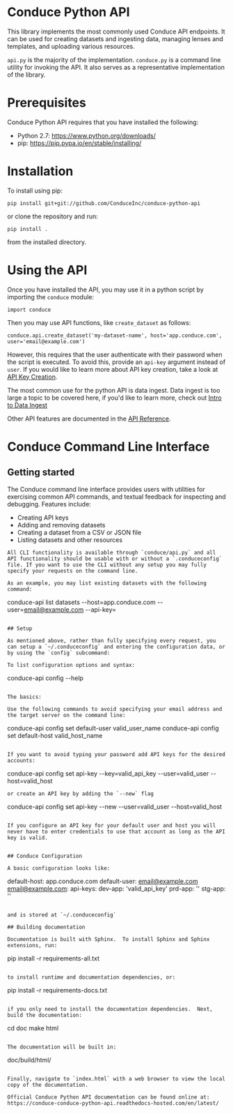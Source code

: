 # Conduce Python API

This library implements the most commonly used Conduce API endpoints.  It can be used for creating datasets and ingesting data, managing lenses and templates, and uploading various resources.

`api.py` is the majority of the implementation.  `conduce.py` is a command line utility for invoking the API.  It also serves as a representative implementation of the library.

# Prerequisites

Conduce Python API requires that you have installed the following:

- Python 2.7: https://www.python.org/downloads/
- pip: https://pip.pypa.io/en/stable/installing/

# Installation

To install using pip:
```
pip install git+git://github.com/ConduceInc/conduce-python-api
```
or clone the repository and run:
```
pip install .
```
from the installed directory.

# Using the API

Once you have installed the API, you may use it in a python script by importing the `conduce` module:
```
import conduce
```
Then you may use API functions, like `create_dataset` as follows:
```
conduce.api.create_dataset('my-dataset-name', host='app.conduce.com', user='email@example.com')
```
However, this requires that the user authenticate with their password when the script is executed.  To avoid this, provide an `api-key` argument instead of `user`.  If you would like to learn more about API key creation, take a look at [API Key Creation](https://conduce-conduce-python-api.readthedocs-hosted.com/en/latest/api-key-creation.html).

The most common use for the python API is data ingest.  Data ingest is too large a topic to be covered here, if you'd like to learn more, check out [Intro to Data Ingest](https://conduce-conduce-python-api.readthedocs-hosted.com/en/latest/data-ingest.html)

Other API features are documented in the [API Reference](https://conduce-conduce-python-api.readthedocs-hosted.com/en/latest/api-ref.html).


# Conduce Command Line Interface

## Getting started

The Conduce command line interface provides users with utilities for exercising common API commands, and textual feedback for inspecting and debugging. Features include:

- Creating API keys
- Adding and removing datasets
- Creating a dataset from a CSV or JSON file
- Listing datasets and other resources

```
All CLI functionality is available through `conduce/api.py` and all API functionality should be usable with or without a `.conduceconfig` file. If you want to use the CLI without any setup you may fully specify your requests on the command line.

As an example, you may list existing datasets with the following command:

```
conduce-api list datasets --host=app.conduce.com --user=email@example.com --api-key=<your api key>
```

## Setup

As mentioned above, rather than fully specifying every request, you can setup a `~/.conduceconfig` and entering the configuration data, or by using the `config` subcommand:

To list configuration options and syntax:

```
conduce-api config --help
```

The basics:

Use the following commands to avoid specifying your email address and the target server on the command line:
```
conduce-api config set default-user valid_user_name
conduce-api config set default-host valid_host_name
```

If you want to avoid typing your password add API keys for the desired accounts:

```
conduce-api config set api-key --key=valid_api_key --user=valid_user --host=valid_host
```
or create an API key by adding the `--new` flag
```
conduce-api config set api-key --new --user=valid_user --host=valid_host
```

If you configure an API key for your default user and host you will never have to enter credentials to use that account as long as the API key is valid.


## Conduce Configuration

A basic configuration looks like:

```
default-host: app.conduce.com
default-user: email@example.com
email@example.com:
  api-keys:
    dev-app: 'valid_api_key'
    prd-app: ''
    stg-app: ''
```

and is stored at `~/.conduceconfig`

## Building documentation

Documentation is built with Sphinx.  To install Sphinx and Sphinx extensions, run:

```
pip install -r requirements-all.txt
```

to install runtime and documentation dependencies, or:

```
pip install -r requirements-docs.txt
```

if you only need to install the documentation dependencies.  Next, build the documentation:

```
cd doc
make html
```

The documentation will be built in:

```
doc/build/html/
```

Finally, navigate to `index.html` with a web browser to view the local copy of the documentation.

Official Conduce Python API documentation can be found online at: https://conduce-conduce-python-api.readthedocs-hosted.com/en/latest/
